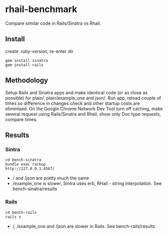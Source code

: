 # rhail-benchmark

Compare similar code in Rails/Sinatra vs Rhail.

## Install

create .ruby-version, re-enter dir
```
gem install sinatra
gem install rails
```

## Methodology

Setup Rails and Sinatra apps and make identical code (or as close as possible) for plain/, plain/example_one and json/. Run app, reload couple of times so difference in changes check and other startup costs are elimintaed. On the Google Chrome Network Dev Tool turn off caching, make several request using Rails/Sinatra and Rhail, show only Doc type requests, compare times.

## Results

### Sintra 

```
cd bench-sinatra
bundle exec rackup
http://127.0.0.1:4567/
```

 * / and /json are pretty much the same
 * /example_one is slower, Sintra uses erb, RHail - string interpolation. See bench-sinatra/results

### Rails

```
cd bench-rails
rails s
```

* /, /example_one and /json are slower in Rails. See bench-rails/results
